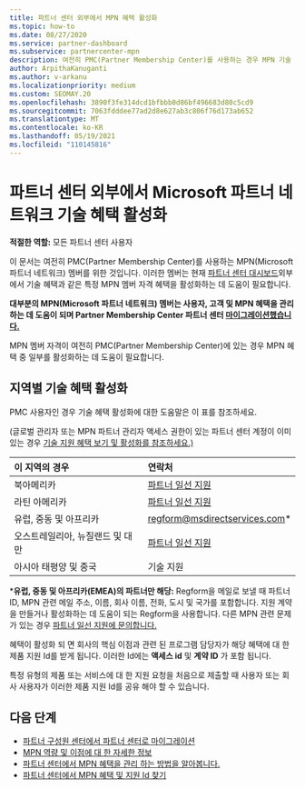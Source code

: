 ```yaml
---
title: 파트너 센터 외부에서 MPN 혜택 활성화
ms.topic: how-to
ms.date: 08/27/2020
ms.service: partner-dashboard
ms.subservice: partnercenter-mpn
description: 여전히 PMC(Partner Membership Center)를 사용하는 경우 MPN 기술 지원 혜택을 활성화하고 혜택 지원 ID를 제공하기 위해 연락할 사람을 알아봅니다.
author: ArpithaKanuganti
ms.author: v-arkanu
ms.localizationpriority: medium
ms.custom: SEOMAY.20
ms.openlocfilehash: 3890f3fe314dcd1bfbbb0d86bf496683d80c5cd9
ms.sourcegitcommit: 7063fdddee77ad2d8e627ab3c806f76d173ab652
ms.translationtype: MT
ms.contentlocale: ko-KR
ms.lasthandoff: 05/19/2021
ms.locfileid: "110145816"
---
```

# <a name="activate-microsoft-partner-network-technical-benefits-outside-of-partner-center"></a>파트너 센터 외부에서 Microsoft 파트너 네트워크 기술 혜택 활성화


**적절한 역할:** 모든 파트너 센터 사용자

이 문서는 여전히 PMC(Partner Membership Center)를 사용하는 MPN(Microsoft 파트너 네트워크) 멤버를 위한 것입니다. 이러한 멤버는 현재 [파트너 센터 대시보드](https://partner.microsoft.com/dashboard)외부에서 기술 혜택과 같은 특정 MPN 멤버 자격 혜택을 활성화하는 데 도움이 필요합니다.

**대부분의 MPN(Microsoft 파트너 네트워크) 멤버는 사용자, 고객 및 MPN 혜택을 관리하는 데 도움이 되며 Partner Membership Center 파트너 센터 [마이그레이션했습니다.](prepare-pmc-pc-migration.md)**

MPN 멤버 자격이 여전히 PMC(Partner Membership Center)에 있는 경우 MPN 혜택 중 일부를 활성화하는 데 도움이 필요합니다.

## <a name="activate-technical-benefits-by-region"></a>지역별 기술 혜택 활성화

PMC 사용자인 경우 기술 혜택 활성화에 대한 도움말은 이 표를 참조하세요.

(글로벌 관리자 또는 MPN 파트너 관리자 액세스 권한이 있는 파트너 센터 계정이 이미 있는 경우 [기술 지원 혜택 보기 및 활성화를 참조하세요.)](mpn-benefits-technical-support.md#view-and-activate-your-technical-support-benefits)

|이 지역의 경우  | 연락처 |
|:--------|:------------|
|북아메리카  | [파트너 일선 지원](https://partner.microsoft.com/support?issueid=300-0042)  |
|라틴 아메리카  | [파트너 일선 지원](https://partner.microsoft.com/support?issueid=300-0042)  |
|유럽, 중동 및 아프리카  | [regform@msdirectservices.com](mailto:regform@msdirectservices.com)*  |
|오스트레일리아, 뉴질랜드 및 대만  | [파트너 일선 지원](https://partner.microsoft.com/support?issueid=300-0042)  |
|아시아 태평양 및 중국  | 기술 지원  |

\***유럽, 중동 및 아프리카(EMEA)의 파트너만 해당:** Regform을 메일로 보낼 때 파트너 ID, MPN 관련 메일 주소, 이름, 회사 이름, 전화, 도시 및 국가를 포함합니다. 지원 계약을 만들거나 활성화하는 데 도움이 되는 Regform을 사용합니다. 다른 MPN 관련 문제가 있는 경우 [파트너 일선 지원에 문의합니다.](https://partner.microsoft.com/support?issueid=300-0042)

혜택이 활성화 되 면 회사의 핵심 이점과 관련 된 프로그램 담당자가 해당 혜택에 대 한 제품 지원 Id를 받게 됩니다. 이러한 Id에는 **액세스 id** 및 **계약 ID** 가 포함 됩니다. 

특정 유형의 제품 또는 서비스에 대 한 지원 요청을 처음으로 제출할 때 사용자 또는 회사 사용자가 이러한 제품 지원 Id를 공유 해야 할 수 있습니다.

## <a name="next-steps"></a>다음 단계

- [파트너 구성원 센터에서 파트너 센터로 마이그레이션](prepare-pmc-pc-migration.md)
- [MPN 역량 및 이점에 대 한 자세한 정보](learn-about-competencies.md)
- [파트너 센터에서 MPN 혜택을 관리 하는 방법을 알아봅니다.](manage-your-partner-network-benefits.md)
- [파트너 센터에서 MPN 혜택 및 지원 Id 찾기](mpn-find-benefits.md)